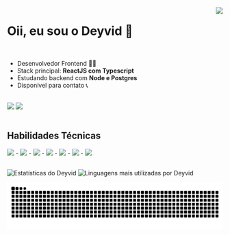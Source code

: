 <img align="right" height="320em" src="https://media1.giphy.com/media/qgQUggAC3Pfv687qPC/giphy.gif?cid=790b7611ffa38663a6bcddf9cb5eff4ad5591b9ecf77acfc&rid=giphy.gif&ct=g">
<h1 align="left">Oii, eu sou o Deyvid 👋</h1>
<br>
<ul>
  <li>Desenvolvedor Frontend 👨‍💻</li>
  <li>Stack principal: <strong>ReactJS com Typescript</strong></li>
  <li>Estudando backend com <strong>Node e Postgres</strong></li>
  <li>Disponível para contato 📞</li>
</ul>

<br>

<div>
<a href="mailto:deyvidgondim@outlook.com" target="_blank"><img src="https://img.shields.io/badge/Microsoft_Outlook-0078D4?style=for-the-badge&logo=microsoft-outlook&logoColor=white"></a> 
<a href="https://linkedin.com/in/deyvid-g"><img src="https://img.shields.io/badge/LinkedIn-0077B5?style=for-the-badge&logo=linkedin&logoColor=white"></a>
</div>

<br>

<h2>Habilidades Técnicas</h1>

<div style="display: inline_block">
  
<img height="35em" src="https://cdn.jsdelivr.net/gh/devicons/devicon/icons/html5/html5-original.svg" /> -
<img height="35em" src="https://cdn.jsdelivr.net/gh/devicons/devicon/icons/css3/css3-original.svg" /> -
<img height="35em" src="https://cdn.jsdelivr.net/gh/devicons/devicon/icons/javascript/javascript-original.svg" /> -
<img height="35em" src="https://cdn.jsdelivr.net/gh/devicons/devicon/icons/php/php-original.svg" /> -
<img height="35em" src="https://cdn.jsdelivr.net/gh/devicons/devicon/icons/typescript/typescript-original.svg" /> -
<img height="35em" src="https://cdn.jsdelivr.net/gh/devicons/devicon/icons/react/react-original.svg" /> -
<img height="35em" src="https://cdn.jsdelivr.net/gh/devicons/devicon/icons/nextjs/nextjs-original.svg" />

</div>

##
  
<div>
<img width="55%" src="https://github-readme-stats.vercel.app/api?username=DeyvidJesus&show_icons=true&theme=tokyonight" alt="Estatísticas do Deyvid"/>
<img width="40%" src="https://github-readme-stats.vercel.app/api/top-langs/?username=DeyvidJesus&layout=compact&langs_count=8&hide=shell&theme=tokyonight" alt="Linguagens mais utilizadas por Deyvid"/>
</div>

 ![Snake animation](https://github.com/DeyvidJesus/DeyvidJesus/blob/output/github-contribution-grid-snake.svg)
